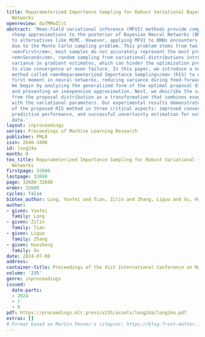 ```yaml
---
title: Reparameterized Importance Sampling for Robust Variational Bayesian Neural
  Networks
openreview: da7MMwICjC
abstract: 'Mean-field variational inference (MFVI) methods provide computationally
  cheap approximations to the posterior of Bayesian Neural Networks (BNNs) when compared
  to alternatives like MCMC. However, applying MFVI to BNNs encounters limitations
  due to the Monte Carlo sampling problem. This problem stems from two main issues.
  <em>First</em>, most samples do not accurately represent the most probable weights.
  <em>Second</em>, random sampling from variational distributions introduces high
  variance in gradient estimates, which can hinder the optimization process, leading
  to slow convergence or even failure. In this paper, we introduce a novel sampling
  method called <em>Reparameterized Importance Sampling</em> (RIS) to estimate the
  first moment in neural networks, reducing variance during feed-forward propagation.
  We begin by analyzing the generalized form of the optimal proposal distribution
  and presenting an inexpensive approximation. Next, we describe the sampling process
  from the proposal distribution as a transformation that combines exogenous randomness
  with the variational parameters. Our experimental results demonstrate the effectiveness
  of the proposed RIS method in three critical aspects: improved convergence, enhanced
  predictive performance, and successful uncertainty estimation for out-of-distribution
  data.'
layout: inproceedings
series: Proceedings of Machine Learning Research
publisher: PMLR
issn: 2640-3498
id: long24a
month: 0
tex_title: Reparameterized Importance Sampling for Robust Variational {B}ayesian Neural
  Networks
firstpage: 32680
lastpage: 32690
page: 32680-32690
order: 32680
cycles: false
bibtex_author: Long, Yunfei and Tian, Zilin and Zhang, Liguo and Xu, Huosheng
author:
- given: Yunfei
  family: Long
- given: Zilin
  family: Tian
- given: Liguo
  family: Zhang
- given: Huosheng
  family: Xu
date: 2024-07-08
address:
container-title: Proceedings of the 41st International Conference on Machine Learning
volume: '235'
genre: inproceedings
issued:
  date-parts:
  - 2024
  - 7
  - 8
pdf: https://proceedings.mlr.press/v235/assets/long24a/long24a.pdf
extras: []
# Format based on Martin Fenner's citeproc: https://blog.front-matter.io/posts/citeproc-yaml-for-bibliographies/
---
```


